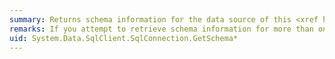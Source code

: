 ```yaml
---
summary: Returns schema information for the data source of this <xref href="System.Data.SqlClient.SqlConnection"></xref>.
remarks: If you attempt to retrieve schema information for more than one versioned stored procedure, the schema for the latest one only is returned. For more information on versioned stored procedures, see [!INCLUDE[ssNoVersion](~/includes/ssnoversion-md.md)] Books Online.
uid: System.Data.SqlClient.SqlConnection.GetSchema*
---
```

